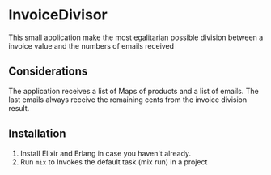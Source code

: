 # InvoiceDivisor

This small application make the most egalitarian possible division between a invoice value and the numbers of emails received

## Considerations

The application receives a list of Maps of products and a list of emails.
The last emails always receive the remaining cents from the invoice division result.

## Installation

 1. Install Elixir and Erlang in case you haven't already.
 2. Run `mix` to Invokes the default task (mix run) in a project